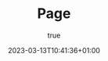 ---
title: Page
description: Variable page specific elements
subtitle: true
date: 2023-03-13T10:41:36+01:00
resources:
  - src:
    name: featured
    params:
      alt:
---
